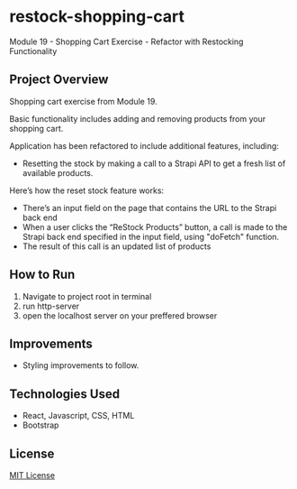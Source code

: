 # restock-shopping-cart

Module 19 - Shopping Cart Exercise - Refactor with Restocking Functionality

## Project Overview

Shopping cart exercise from Module 19.

Basic functionality includes adding and removing products from your shopping cart. 

Application has been refactored to include additional features, including: 
- Resetting the stock by making a call to a Strapi API to get a fresh list of available products.

Here’s how the reset stock feature works:

- There’s an input field on the page that contains the URL to the Strapi back end
- When a user clicks the “ReStock Products” button, a call is made to the Strapi back end specified in the input field, using "doFetch" function.
- The result of this call is an updated list of products

## How to Run

1. Navigate to project root in terminal
2. run http-server
3. open the localhost server on your preffered browser

## Improvements 

- Styling improvements to follow. 

## Technologies Used

- React, Javascript, CSS, HTML
- Bootstrap 

## License

[MIT License](LICENSE)

